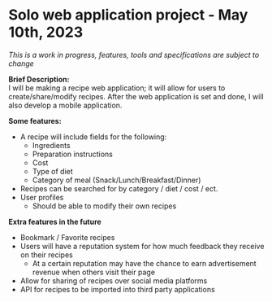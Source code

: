 # Solo web application project - May 10th, 2023

*This is a work in progress, features, tools and specifications are subject to change*

**Brief Description:**  
I will be making a recipe web application; it will allow for users to create/share/modify recipes. After the web application is set and done, I will also develop a mobile application.
 
**Some features:**
 - A recipe will include fields for the following:
	 - Ingredients
	 - Preparation instructions
	 - Cost
	 - Type of diet
	 - Category of meal (Snack/Lunch/Breakfast/Dinner)
  - Recipes can be searched for by category / diet / cost / ect.
  - User profiles
	  - Should be able to modify their own recipes


**Extra features in the future**
 - Bookmark / Favorite recipes 
 - Users will have a reputation system for how much feedback they
   receive on their recipes
	 - At a certain reputation may have the chance to earn advertisement revenue when others visit their page
  - Allow for sharing of recipes over social media platforms
  - API for recipes to be imported into third party applications
    
    

